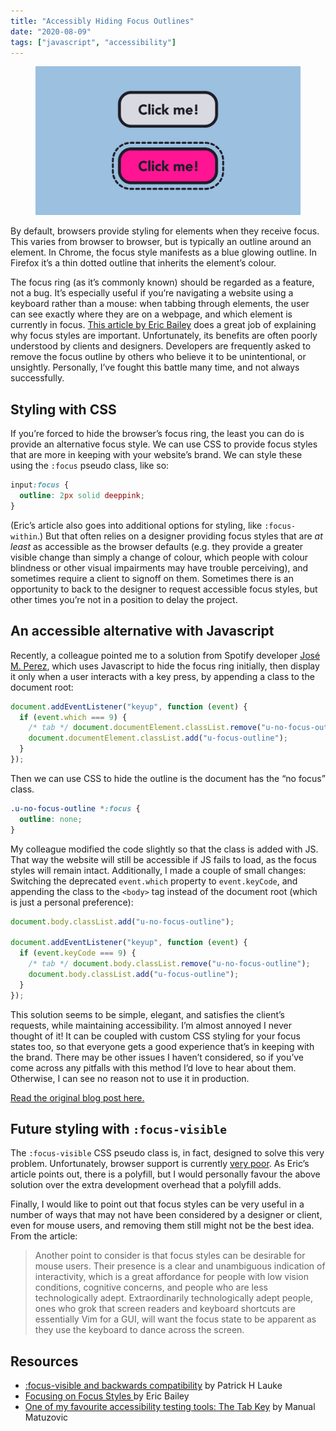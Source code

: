 ```yaml
---
title: "Accessibly Hiding Focus Outlines"
date: "2020-08-09"
tags: ["javascript", "accessibility"]
---
```


<figure>
  <img src="accessibly-hiding-focus-outlines-01.svg" alt="">
</figure>

By default, browsers provide styling for elements when they receive focus. This varies from browser to browser, but is typically an outline around an element. In Chrome, the focus style manifests as a blue glowing outline. In Firefox it’s a thin dotted outline that inherits the element’s colour.

The focus ring (as it’s commonly known) should be regarded as a feature, not a bug. It’s especially useful if you’re navigating a website using a keyboard rather than a mouse: when tabbing through elements, the user can see exactly where they are on a webpage, and which element is currently in focus. [This article by Eric Bailey](https://css-tricks.com/focusing-on-focus-styles/) does a great job of explaining why focus styles are important. Unfortunately, its benefits are often poorly understood by clients and designers. Developers are frequently asked to remove the focus outline by others who believe it to be unintentional, or unsightly. Personally, I’ve fought this battle many time, and not always successfully.

## Styling with CSS

If you’re forced to hide the browser’s focus ring, the least you can do is provide an alternative focus style. We can use CSS to provide focus styles that are more in keeping with your website’s brand. We can style these using the `:focus` pseudo class, like so:

```css
input:focus {
  outline: 2px solid deeppink;
}
```

(Eric’s article also goes into additional options for styling, like `:focus-within`.) But that often relies on a designer providing focus styles that are _at least_ as accessible as the browser defaults (e.g. they provide a greater visible change than simply a change of colour, which people with colour blindness or other visual impairments may have trouble perceiving), and sometimes require a client to signoff on them. Sometimes there is an opportunity to back to the designer to request accessible focus styles, but other times you’re not in a position to delay the project.

## An accessible alternative with Javascript

Recently, a colleague pointed me to a solution from Spotify developer [José M. Perez](https://jmperezperez.com), which uses Javascript to hide the focus ring initially, then display it only when a user interacts with a key press, by appending a class to the document root:

```js
document.addEventListener("keyup", function (event) {
  if (event.which === 9) {
    /* tab */ document.documentElement.classList.remove("u-no-focus-outline");
    document.documentElement.classList.add("u-focus-outline");
  }
});
```

Then we can use CSS to hide the outline is the document has the “no focus” class.

```css
.u-no-focus-outline *:focus {
  outline: none;
}
```

My colleague modified the code slightly so that the class is added with JS. That way the website will still be accessible if JS fails to load, as the focus styles will remain intact. Additionally, I made a couple of small changes: Switching the deprecated `event.which` property to `event.keyCode`, and appending the class to the `<body>` tag instead of the document root (which is just a personal preference):

```js
document.body.classList.add("u-no-focus-outline");

document.addEventListener("keyup", function (event) {
  if (event.keyCode === 9) {
    /* tab */ document.body.classList.remove("u-no-focus-outline");
    document.body.classList.add("u-focus-outline");
  }
});
```

This solution seems to be simple, elegant, and satisfies the client’s requests, while maintaining accessibility. I’m almost annoyed I never thought of it! It can be coupled with custom CSS styling for your focus states too, so that everyone gets a good experience that’s in keeping with the brand. There may be other issues I haven’t considered, so if you’ve come across any pitfalls with this method I’d love to hear about them. Otherwise, I can see no reason not to use it in production.

[Read the original blog post here.](https://jmperezperez.com/outline-focus-ring-a11y/)

## Future styling with `:focus-visible`

The `:focus-visible` CSS pseudo class is, in fact, designed to solve this very problem. Unfortunately, browser support is currently [very poor](https://caniuse.com/#search=focus-visible). As Eric’s article points out, there is a polyfill, but I would personally favour the above solution over the extra development overhead that a polyfill adds.

Finally, I would like to point out that focus styles can be very useful in a number of ways that may not have been considered by a designer or client, even for mouse users, and removing them still might not be the best idea. From the article:

> Another point to consider is that focus styles can be desirable for mouse users. Their presence is a clear and unambiguous indication of interactivity, which is a great affordance for people with low vision conditions, cognitive concerns, and people who are less technologically adept. Extraordinarily technologically adept people, ones who grok that screen readers and keyboard shortcuts are essentially Vim for a GUI, will want the focus state to be apparent as they use the keyboard to dance across the screen.

## Resources

- [:focus-visible and backwards compatibility](https://developer.paciellogroup.com/blog/2018/03/focus-visible-and-backwards-compatibility/) by Patrick H Lauke
- [Focusing on Focus Styles ](https://css-tricks.com/focusing-on-focus-styles/) by Eric Bailey
- [One of my favourite accessibility testing tools: The Tab Key](https://www.matuzo.at/blog/testing-with-tab/) by Manual Matuzovic
